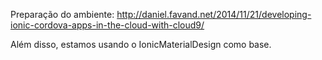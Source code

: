 Preparação do ambiente: http://daniel.favand.net/2014/11/21/developing-ionic-cordova-apps-in-the-cloud-with-cloud9/

Além disso, estamos usando o IonicMaterialDesign como base.